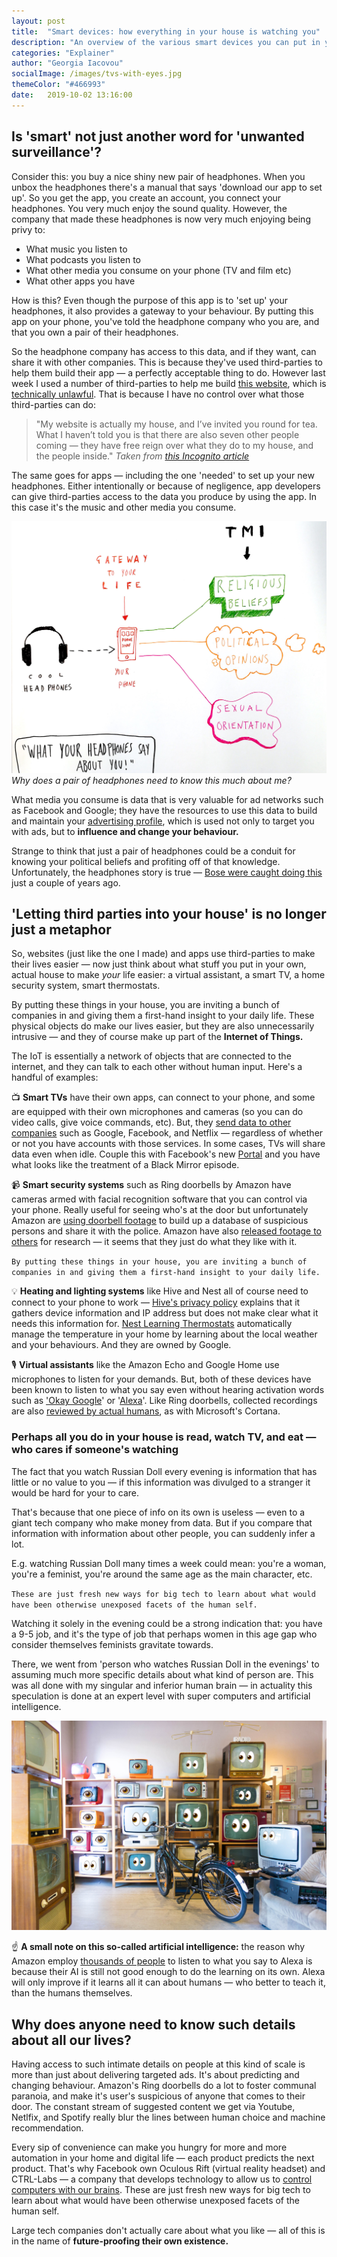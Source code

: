 ```yaml
---
layout: post
title:  "Smart devices: how everything in your house is watching you"
description: "An overview of the various smart devices you can put in your home, what data they collect, and how they use that to change your behaviour. Devices such as smart TVs, smart doorbells, and virtual assistants are covered."
categories: "Explainer"
author: "Georgia Iacovou"
socialImage: /images/tvs-with-eyes.jpg
themeColor: "#466993"
date:   2019-10-02 13:16:00
---
```


## Is 'smart' not just another word for 'unwanted surveillance'?

Consider this: you buy a nice shiny new pair of headphones. When you unbox the headphones there's a manual that says 'download our app to set up'. So you get the app, you create an account, you connect your headphones. You very much enjoy the sound quality. However, the company that made these headphones is now very much enjoying being privy to:

- What music you listen to
- What podcasts you listen to
- What other media you consume on your phone (TV and film etc)
- What other apps you have

How is this? Even though the purpose of this app is to 'set up' your headphones, it also provides a gateway to your behaviour. By putting this app on your phone, you've told the headphone company who you are, and that you own a pair of their headphones. 

So the headphone company has access to this data, and if they want, can share it with other companies. This is because they've used third-parties to help them build their app — a perfectly acceptable thing to do. However last week I used a number of third-parties to help me build [this website](https://georgia.thebestsh.it/), which is [technically unlawful](https://metomic.io/blog/main/2019/09/25/unlawful-website.html). That is because I have no control over what those third-parties can do:

> "My website is actually my house, and I’ve invited you round for tea. What I haven’t told you is that there are also seven other people coming — they have free reign over what they do to my house, and the people inside."
*Taken from [this Incognito article](https://metomic.io/blog/main/2019/09/25/unlawful-website.html)*

The same goes for apps — including the one 'needed' to set up your new headphones. Either intentionally or because of negligence, app developers can give third-parties access to the data you produce by using the app. In this case it's the music and other media you consume. 

![diagram showing headphones tapping into phone and making inferences](/images/bose-headphones.jpg)
*Why does a pair of headphones need to know this much about me?*

What media you consume is data that is very valuable for ad networks such as Facebook and Google; they have the resources to use this data to build and maintain your [advertising profile](https://metomic.io/blog/main/2019/09/13/what-is-behavioural-ads.html), which is used not only to target you with ads, but to **influence and change your behaviour.** 

Strange to think that just a pair of headphones could be a conduit for knowing your political beliefs and profiting off of that knowledge. Unfortunately, the headphones story is true — [Bose were caught doing this](https://www.reuters.com/article/us-bose-lawsuit-idUSKBN17L2BT) just a couple of years ago.

## 'Letting third parties into your house' is no longer just a metaphor

So, websites (just like the one I made) and apps use third-parties to make their lives easier — now just think about what stuff you put in your own, actual house to make *your* life easier: a virtual assistant, a smart TV, a home security system, smart thermostats.

By putting these things in your house, you are inviting a bunch of companies in and giving them a first-hand insight to your daily life. These physical objects do make our lives easier, but they are also unnecessarily intrusive — and they of course make up part of the **Internet of Things.** 

The IoT is essentially a network of objects that are connected to the internet, and they can talk to each other without human input. Here's a handful of examples:

📺 **Smart TVs** have their own apps, can connect to your phone, and some are equipped with their own microphones and cameras (so you can do video calls, give voice commands, etc). But, they [send data to other companies](https://www.irishtimes.com/business/technology/smart-tvs-sending-private-data-to-netflix-google-and-facebook-1.4022833) such as Google, Facebook, and Netflix — regardless of whether or not you have accounts with those services. In some cases, TVs will share data even when idle. Couple this with Facebook's new [Portal](https://www.theguardian.com/technology/2019/sep/18/facebook-portal-smart-display-mini-tv-launch-uk?CMP=fb_a-technology_b-gdntech) and you have what looks like the treatment of a Black Mirror episode.

📹 **Smart security systems** such as Ring doorbells by Amazon have cameras armed with facial recognition software that you can control via your phone. Really useful for seeing who's at the door but unfortunately Amazon are [using doorbell footage](https://metomic.io/blog/main/2019/09/11/amazon-ring-security.html) to build up a database of suspicious persons and share it with the police. Amazon have also [released footage to others](https://theintercept.com/2019/01/10/amazon-ring-security-camera/) for research — it seems that they just do what they like with it.

`By putting these things in your house, you are inviting a bunch of companies in and giving them a first-hand insight to your daily life.`

💡 **Heating and lighting systems** like Hive and Nest all of course need to connect to your phone to work — [Hive's privacy policy](https://www.hivehome.com/privacy) explains that it gathers device information and IP address but does not make clear what it needs this information for. [Nest Learning Thermostats](https://en.wikipedia.org/wiki/Nest_Labs#Nest_Learning_Thermostat) automatically manage the temperature in your home by learning about the local weather and your behaviours. And they are owned by Google.

🎙 **Virtual assistants** like the Amazon Echo and Google Home use microphones to listen for your demands. But, both of these devices have been known to listen to what you say even without hearing activation words such as ['Okay Google](https://www.techadvisor.co.uk/feature/digital-home/is-google-home-listening-me-3695908/)' or '[Alexa](https://www.buzzfeednews.com/article/nicolenguyen/amazon-echo-alexa-accidentally-recorded-audio-snippets)'. Like Ring doorbells, collected recordings are also [reviewed by actual humans](https://www.vice.com/en_us/article/qvgpkv/microsoft-updates-privacy-policy-admits-humans-listen-to-cortana-skype?utm_source=morning_brew), as with Microsoft's Cortana.

### Perhaps all you do in your house is read, watch TV, and eat — who cares if someone's watching

The fact that you watch Russian Doll every evening is information that has little or no value to you — if this information was divulged to a stranger it would be hard for your to care.

That's because that one piece of info on its own is useless — even to a giant tech company who make money from data. But if you compare that information with information about other people, you can suddenly infer a lot. 

E.g. watching Russian Doll many times a week could mean: you're a woman, you're a feminist, you're around the same age as the main character, etc.

`These are just fresh new ways for big tech to learn about what would have been otherwise unexposed facets of the human self.`

Watching it solely in the evening could be a strong indication that: you have a 9-5 job, and it's the type of job that perhaps women in this age gap who consider themselves feminists gravitate towards.

There, we went from 'person who watches Russian Doll in the evenings' to assuming much more specific details about what kind of person are. This was all done with my singular and inferior human brain — in actuality this speculation is done at an expert level with super computers and artificial intelligence.

![a bunch of TVs with emoji eyes](/images/tvs-with-eyes.jpg)

☝️ **A small note on this so-called artificial intelligence:** the reason why Amazon employ [thousands of people](https://www.bloomberg.com/news/articles/2019-04-10/is-anyone-listening-to-you-on-alexa-a-global-team-reviews-audio) to listen to what you say to Alexa is because their AI is still not good enough to do the learning on its own. Alexa will only improve if it learns all it can about humans — who better to teach it, than the humans themselves.

## Why does anyone need to know such details about all our lives?

Having access to such intimate details on people at this kind of scale is more than just about delivering targeted ads. It's about predicting and changing behaviour. Amazon's Ring doorbells do a lot to foster communal paranoia, and make it's user's suspicious of anyone that comes to their door. The constant stream of suggested content we get via Youtube, Netlfix, and Spotify really blur the lines between human choice and machine recommendation. 

Every sip of convenience can make you hungry for more and more automation in your home and digital life — each product predicts the next product. That's why Facebook own Oculous Rift (virtual reality headset) and CTRL-Labs — a company that develops technology to allow us to [control computers with our brains](https://www.cnbc.com/2019/09/23/facebook-announces-acquisition-of-brain-computing-start-up-ctrl-labs.html). These are just fresh new ways for big tech to learn about what would have been otherwise unexposed facets of the human self.

Large tech companies don't actually care about what you like — all of this is in the name of  **future-proofing their own existence.**